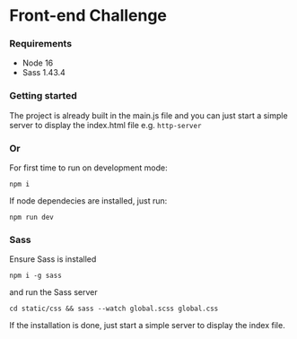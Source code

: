# Front-end Challenge

### Requirements
* Node 16
* Sass 1.43.4

### Getting started
The project is already built in the main.js file and you can just start a simple server to display the index.html file
e.g. ```http-server ```

### Or
For first time to run on development mode:

```npm i```

If node dependecies are installed, just run:

`npm run dev`

### Sass

Ensure Sass is installed

`npm i -g sass`

and run the Sass server

`cd static/css && sass --watch global.scss global.css`

If the installation is done, just start a simple server to display the index file.
